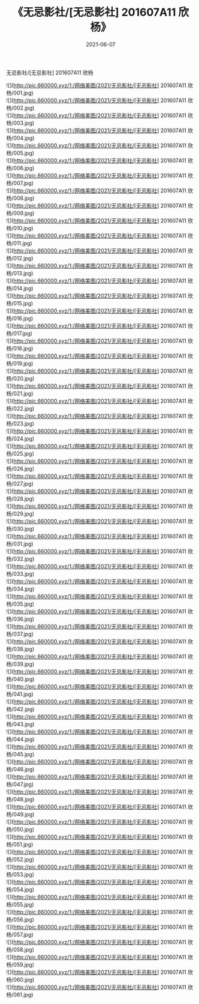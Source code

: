 ﻿---
layout: post
title:  《无忌影社/[无忌影社] 201607A11 欣杨》
date:   2021-06-07
img: http://pic.660000.xyz/1:/网络美图/2021/无忌影社/[无忌影社] 201607A11 欣杨/000.jpg
categories: [美女, 清纯, 唯美]
---

无忌影社/[无忌影社] 201607A11 欣杨

 ![](http://pic.660000.xyz/1:/网络美图/2021/无忌影社/[无忌影社] 201607A11 欣杨/001.jpg) <br>![](http://pic.660000.xyz/1:/网络美图/2021/无忌影社/[无忌影社] 201607A11 欣杨/002.jpg) <br>![](http://pic.660000.xyz/1:/网络美图/2021/无忌影社/[无忌影社] 201607A11 欣杨/003.jpg) <br>![](http://pic.660000.xyz/1:/网络美图/2021/无忌影社/[无忌影社] 201607A11 欣杨/004.jpg) <br>![](http://pic.660000.xyz/1:/网络美图/2021/无忌影社/[无忌影社] 201607A11 欣杨/005.jpg) <br>![](http://pic.660000.xyz/1:/网络美图/2021/无忌影社/[无忌影社] 201607A11 欣杨/006.jpg) <br>![](http://pic.660000.xyz/1:/网络美图/2021/无忌影社/[无忌影社] 201607A11 欣杨/007.jpg) <br>![](http://pic.660000.xyz/1:/网络美图/2021/无忌影社/[无忌影社] 201607A11 欣杨/008.jpg) <br>![](http://pic.660000.xyz/1:/网络美图/2021/无忌影社/[无忌影社] 201607A11 欣杨/009.jpg) <br>![](http://pic.660000.xyz/1:/网络美图/2021/无忌影社/[无忌影社] 201607A11 欣杨/010.jpg) <br>![](http://pic.660000.xyz/1:/网络美图/2021/无忌影社/[无忌影社] 201607A11 欣杨/011.jpg) <br>![](http://pic.660000.xyz/1:/网络美图/2021/无忌影社/[无忌影社] 201607A11 欣杨/012.jpg) <br>![](http://pic.660000.xyz/1:/网络美图/2021/无忌影社/[无忌影社] 201607A11 欣杨/013.jpg) <br>![](http://pic.660000.xyz/1:/网络美图/2021/无忌影社/[无忌影社] 201607A11 欣杨/014.jpg) <br>![](http://pic.660000.xyz/1:/网络美图/2021/无忌影社/[无忌影社] 201607A11 欣杨/015.jpg) <br>![](http://pic.660000.xyz/1:/网络美图/2021/无忌影社/[无忌影社] 201607A11 欣杨/016.jpg) <br>![](http://pic.660000.xyz/1:/网络美图/2021/无忌影社/[无忌影社] 201607A11 欣杨/017.jpg) <br>![](http://pic.660000.xyz/1:/网络美图/2021/无忌影社/[无忌影社] 201607A11 欣杨/018.jpg) <br>![](http://pic.660000.xyz/1:/网络美图/2021/无忌影社/[无忌影社] 201607A11 欣杨/019.jpg) <br>![](http://pic.660000.xyz/1:/网络美图/2021/无忌影社/[无忌影社] 201607A11 欣杨/020.jpg) <br>![](http://pic.660000.xyz/1:/网络美图/2021/无忌影社/[无忌影社] 201607A11 欣杨/021.jpg) <br>![](http://pic.660000.xyz/1:/网络美图/2021/无忌影社/[无忌影社] 201607A11 欣杨/022.jpg) <br>![](http://pic.660000.xyz/1:/网络美图/2021/无忌影社/[无忌影社] 201607A11 欣杨/023.jpg) <br>![](http://pic.660000.xyz/1:/网络美图/2021/无忌影社/[无忌影社] 201607A11 欣杨/024.jpg) <br>![](http://pic.660000.xyz/1:/网络美图/2021/无忌影社/[无忌影社] 201607A11 欣杨/025.jpg) <br>![](http://pic.660000.xyz/1:/网络美图/2021/无忌影社/[无忌影社] 201607A11 欣杨/026.jpg) <br>![](http://pic.660000.xyz/1:/网络美图/2021/无忌影社/[无忌影社] 201607A11 欣杨/027.jpg) <br>![](http://pic.660000.xyz/1:/网络美图/2021/无忌影社/[无忌影社] 201607A11 欣杨/028.jpg) <br>![](http://pic.660000.xyz/1:/网络美图/2021/无忌影社/[无忌影社] 201607A11 欣杨/029.jpg) <br>![](http://pic.660000.xyz/1:/网络美图/2021/无忌影社/[无忌影社] 201607A11 欣杨/030.jpg) <br>![](http://pic.660000.xyz/1:/网络美图/2021/无忌影社/[无忌影社] 201607A11 欣杨/031.jpg) <br>![](http://pic.660000.xyz/1:/网络美图/2021/无忌影社/[无忌影社] 201607A11 欣杨/032.jpg) <br>![](http://pic.660000.xyz/1:/网络美图/2021/无忌影社/[无忌影社] 201607A11 欣杨/033.jpg) <br>![](http://pic.660000.xyz/1:/网络美图/2021/无忌影社/[无忌影社] 201607A11 欣杨/034.jpg) <br>![](http://pic.660000.xyz/1:/网络美图/2021/无忌影社/[无忌影社] 201607A11 欣杨/035.jpg) <br>![](http://pic.660000.xyz/1:/网络美图/2021/无忌影社/[无忌影社] 201607A11 欣杨/036.jpg) <br>![](http://pic.660000.xyz/1:/网络美图/2021/无忌影社/[无忌影社] 201607A11 欣杨/037.jpg) <br>![](http://pic.660000.xyz/1:/网络美图/2021/无忌影社/[无忌影社] 201607A11 欣杨/038.jpg) <br>![](http://pic.660000.xyz/1:/网络美图/2021/无忌影社/[无忌影社] 201607A11 欣杨/039.jpg) <br>![](http://pic.660000.xyz/1:/网络美图/2021/无忌影社/[无忌影社] 201607A11 欣杨/040.jpg) <br>![](http://pic.660000.xyz/1:/网络美图/2021/无忌影社/[无忌影社] 201607A11 欣杨/041.jpg) <br>![](http://pic.660000.xyz/1:/网络美图/2021/无忌影社/[无忌影社] 201607A11 欣杨/042.jpg) <br>![](http://pic.660000.xyz/1:/网络美图/2021/无忌影社/[无忌影社] 201607A11 欣杨/043.jpg) <br>![](http://pic.660000.xyz/1:/网络美图/2021/无忌影社/[无忌影社] 201607A11 欣杨/044.jpg) <br>![](http://pic.660000.xyz/1:/网络美图/2021/无忌影社/[无忌影社] 201607A11 欣杨/045.jpg) <br>![](http://pic.660000.xyz/1:/网络美图/2021/无忌影社/[无忌影社] 201607A11 欣杨/046.jpg) <br>![](http://pic.660000.xyz/1:/网络美图/2021/无忌影社/[无忌影社] 201607A11 欣杨/047.jpg) <br>![](http://pic.660000.xyz/1:/网络美图/2021/无忌影社/[无忌影社] 201607A11 欣杨/048.jpg) <br>![](http://pic.660000.xyz/1:/网络美图/2021/无忌影社/[无忌影社] 201607A11 欣杨/049.jpg) <br>![](http://pic.660000.xyz/1:/网络美图/2021/无忌影社/[无忌影社] 201607A11 欣杨/050.jpg) <br>![](http://pic.660000.xyz/1:/网络美图/2021/无忌影社/[无忌影社] 201607A11 欣杨/051.jpg) <br>![](http://pic.660000.xyz/1:/网络美图/2021/无忌影社/[无忌影社] 201607A11 欣杨/052.jpg) <br>![](http://pic.660000.xyz/1:/网络美图/2021/无忌影社/[无忌影社] 201607A11 欣杨/053.jpg) <br>![](http://pic.660000.xyz/1:/网络美图/2021/无忌影社/[无忌影社] 201607A11 欣杨/054.jpg) <br>![](http://pic.660000.xyz/1:/网络美图/2021/无忌影社/[无忌影社] 201607A11 欣杨/055.jpg) <br>![](http://pic.660000.xyz/1:/网络美图/2021/无忌影社/[无忌影社] 201607A11 欣杨/056.jpg) <br>![](http://pic.660000.xyz/1:/网络美图/2021/无忌影社/[无忌影社] 201607A11 欣杨/057.jpg) <br>![](http://pic.660000.xyz/1:/网络美图/2021/无忌影社/[无忌影社] 201607A11 欣杨/058.jpg) <br>![](http://pic.660000.xyz/1:/网络美图/2021/无忌影社/[无忌影社] 201607A11 欣杨/059.jpg) <br>![](http://pic.660000.xyz/1:/网络美图/2021/无忌影社/[无忌影社] 201607A11 欣杨/060.jpg) <br>![](http://pic.660000.xyz/1:/网络美图/2021/无忌影社/[无忌影社] 201607A11 欣杨/061.jpg) <br>